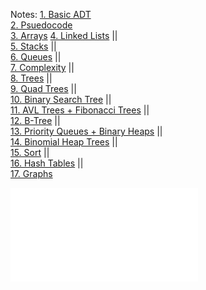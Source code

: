 Notes: 
[1. Basic ADT](1.%20Basic%20ADT.md)\
[2. Psuedocode](2.%20Psuedocode.md)\
[3. Arrays](3.%20Arrays.md) 
[4. Linked Lists](4.%20Linked%20Lists.md)  ||  
[5. Stacks](5.%20Stacks.md)  ||  
[6. Queues](6.%20Queues.md)  ||  
[7. Complexity](7.%20Complexity.md)  ||  
[8. Trees](8.%20Trees.md)  ||  
[9. Quad Trees](9.%20Quad%20Trees.md)  ||  
[10. Binary Search Tree](10.%20Binary%20Search%20Tree.md)  ||  
[11. AVL Trees + Fibonacci Trees](11.%20AVL%20Trees%20+%20Fibonacci%20Trees.md)  ||  
[12. B-Tree](12.%20B-Tree.md)  ||  
[13. Priority Queues + Binary Heaps](13.%20Priority%20Queues%20+%20Binary%20Heaps.md)  ||  
[14. Binomial Heap Trees](14.%20Binomial%20Heap%20Trees.md)  ||  
[15. Sort](15.%20Sort.md)  ||  
[16. Hash Tables](16.%20Hash%20Tables.md)  ||  
[17. Graphs](17.%20Graphs.md)

![DSA Pseudocode Cheatsheet](Images/DSA%20Pseudocode.pdf)